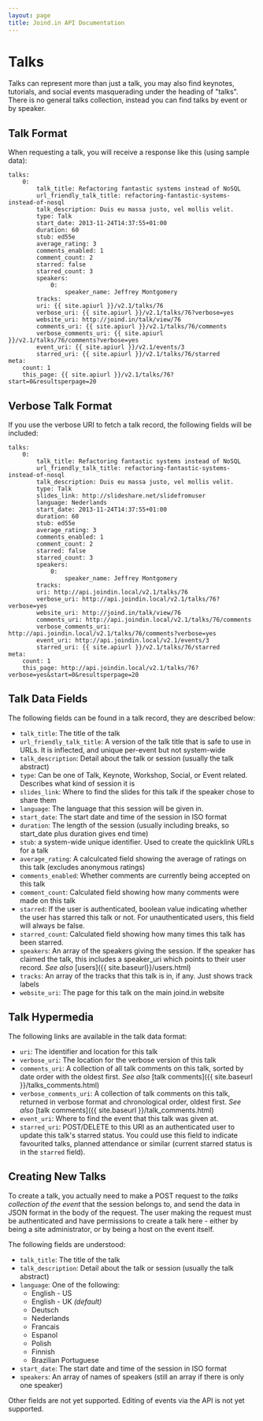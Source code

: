```yaml
---
layout: page
title: Joind.in API Documentation
---
```


# Talks

Talks can represent more than just a talk, you may also find keynotes, tutorials, and social events masquerading under the heading of "talks".  There is no general talks collection, instead you can find talks by event or by speaker.

## Talk Format

When requesting a talk, you will receive a response like this (using sample data):

```
talks:
    0:
        talk_title: Refactoring fantastic systems instead of NoSQL
        url_friendly_talk_title: refactoring-fantastic-systems-instead-of-nosql
        talk_description: Duis eu massa justo, vel mollis velit.
        type: Talk
        start_date: 2013-11-24T14:37:55+01:00
        duration: 60
        stub: ed55e
        average_rating: 3
        comments_enabled: 1
        comment_count: 2
        starred: false
        starred_count: 3
        speakers:
            0:
                speaker_name: Jeffrey Montgomery
        tracks:
        uri: {{ site.apiurl }}/v2.1/talks/76
        verbose_uri: {{ site.apiurl }}/v2.1/talks/76?verbose=yes
        website_uri: http://joind.in/talk/view/76
        comments_uri: {{ site.apiurl }}/v2.1/talks/76/comments
        verbose_comments_uri: {{ site.apiurl }}/v2.1/talks/76/comments?verbose=yes
        event_uri: {{ site.apiurl }}/v2.1/events/3
        starred_uri: {{ site.apiurl }}/v2.1/talks/76/starred
meta:
    count: 1
    this_page: {{ site.apiurl }}/v2.1/talks/76?start=0&resultsperpage=20
```

## Verbose Talk Format

If you use the verbose URI to fetch a talk record, the following fields will be included:

```
talks:
    0:
        talk_title: Refactoring fantastic systems instead of NoSQL
        url_friendly_talk_title: refactoring-fantastic-systems-instead-of-nosql
        talk_description: Duis eu massa justo, vel mollis velit.
        type: Talk
        slides_link: http://slideshare.net/slidefromuser
        language: Nederlands
        start_date: 2013-11-24T14:37:55+01:00
        duration: 60
        stub: ed55e
        average_rating: 3
        comments_enabled: 1
        comment_count: 2
        starred: false
        starred_count: 3
        speakers:
            0:
                speaker_name: Jeffrey Montgomery
        tracks:
        uri: http://api.joindin.local/v2.1/talks/76
        verbose_uri: http://api.joindin.local/v2.1/talks/76?verbose=yes
        website_uri: http://joind.in/talk/view/76
        comments_uri: http://api.joindin.local/v2.1/talks/76/comments
        verbose_comments_uri: http://api.joindin.local/v2.1/talks/76/comments?verbose=yes
        event_uri: http://api.joindin.local/v2.1/events/3
        starred_uri: {{ site.apiurl }}/v2.1/talks/76/starred
meta:
    count: 1
    this_page: http://api.joindin.local/v2.1/talks/76?verbose=yes&start=0&resultsperpage=20
```

## Talk Data Fields

The following fields can be found in a talk record, they are described below:

*  ``talk_title``: The title of the talk
*  ``url_friendly_talk_title``: A version of the talk title that is safe to use in URLs.  It is inflected, and unique per-event  but not system-wide
*  ``talk_description``: Detail about the talk or session (usually the talk abstract)
*  ``type``: Can be one of Talk, Keynote, Workshop, Social, or Event related.  Describes what kind of session it is
*  ``slides_link``: Where to find the slides for this talk if the speaker chose to share them
*  ``language``: The language that this session will be given in.
*  ``start_date``: The start date and time of the session in ISO format
*  ``duration``: The length of the session (usually including breaks, so start_date plus duration gives end time)
*  ``stub``: a system-wide unique identifier.  Used to create the quicklink URLs for a talk
*  ``average_rating``: A calculcated field showing the average of ratings on this talk (excludes anonymous ratings)
*  ``comments_enabled``: Whether comments are currently being accepted on this talk
*  ``comment_count``: Calculated field showing how many comments were made on this talk
*  ``starred``: If the user is authenticated, boolean value indicating whether the user has starred this talk or not.  For unauthenticated users, this field will always be false.
*  ``starred_count``: Calculated field showing how many times this talk has been starred.
*  ``speakers``: An array of the speakers giving the session.  If the speaker has claimed the talk, this includes a speaker_uri which points to their user record.  *See also* [users]({{ site.baseurl}}/users.html)
*  ``tracks``: An array of the tracks that this talk is in, if any.  Just shows track labels
*  ``website_uri``: The page for this talk on the main joind.in website

## Talk Hypermedia

The following links are available in the talk data format:

*  ``uri``: The identifier and location for this talk
*  ``verbose_uri``: The location for the verbose version of this talk
*  ``comments_uri``: A collection of all talk comments on this talk, sorted by date order with the oldest first.   *See also* [talk comments]({{ site.baseurl }}/talks_comments.html) 
*  ``verbose_comments_uri``: A collection of talk comments on this talk, returned in verbose format and chronological order, oldest first.   *See also* [talk comments]({{ site.baseurl }}/talk_comments.html) 
*  ``event_uri``:  Where to find the event that this talk was given at.
*  ``starred_uri``: POST/DELETE to this URI as an authenticated user to update this talk's starred status.  You could use this field to indicate favourited talks, planned attendance or similar (current starred status is in the ``starred`` field).

## Creating New Talks

To create a talk, you actually need to make a POST request to the *talks collection of the event* that the session belongs to, and send the data in JSON format in the body of the request.  The user making the request must be authenticated and have permissions to create a talk here - either by being a site administrator, or by being a host on the event itself.

The following fields are understood:

*  ``talk_title``: The title of the talk
*  ``talk_description``: Detail about the talk or session (usually the talk abstract)
*  ``language``: One of the following:
     - English - US        
     - English - UK *(default)*
     - Deutsch             
     - Nederlands          
     - Francais            
     - Espanol             
     - Polish              
     - Finnish             
     - Brazilian Portuguese
*  ``start_date``: The start date and time of the session in ISO format
*  ``speakers``: An array of names of speakers (still an array if there is only one speaker)

Other fields are not yet supported.  Editing of events via the API is not yet supported.


